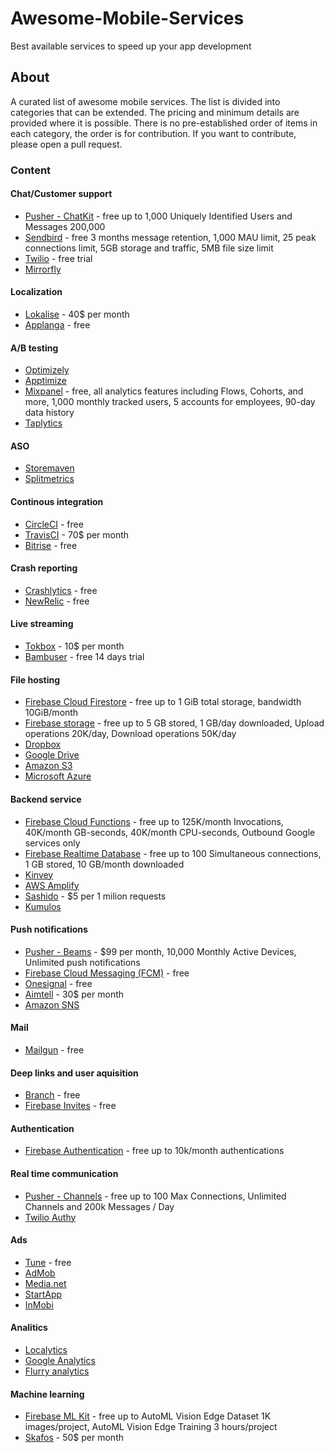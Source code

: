 # Awesome-Mobile-Services
Best available services to speed up your app development

## About
A curated list of awesome mobile services. The list is divided into categories that can be extended. The pricing and minimum details are provided where it is possible. There is no pre-established order of items in each category, the order is for contribution. If you want to contribute, please open a pull request.

### Content
#### Chat/Customer support
* [Pusher - ChatKit](https://github.com/Flipboard/FLEX) - free up to 1,000 Uniquely Identified Users and Messages 200,000
* [Sendbird](https://github.com/Flipboard/FLEX) - free 3 months message retention, 1,000 MAU limit, 25 peak connections limit, 5GB storage and traffic, 5MB file size limit
* [Twilio](https://github.com/Flipboard/FLEX) - free trial
* [Mirrorfly](https://github.com/Flipboard/FLEX)
#### Localization
* [Lokalise](https://github.com/Flipboard/FLEX) - 40$ per month
* [Applanga](https://github.com/Flipboard/FLEX) - free
#### A/B testing
* [Optimizely](https://github.com/Flipboard/FLEX)
* [Apptimize](https://github.com/Flipboard/FLEX)
* [Mixpanel](https://github.com/Flipboard/FLEX) - free, all analytics features including Flows, Cohorts, and more, 1,000 monthly tracked users, 5 accounts for employees, 90-day data history
* [Taplytics](https://github.com/Flipboard/FLEX)
#### ASO
* [Storemaven](https://github.com/Flipboard/FLEX)
* [Splitmetrics](https://github.com/Flipboard/FLEX)
#### Continous integration
* [CircleCI](https://github.com/Flipboard/FLEX) - free
* [TravisCI](https://github.com/Flipboard/FLEX) - 70$ per month
* [Bitrise](https://github.com/Flipboard/FLEX) - free
#### Crash reporting
* [Crashlytics](https://github.com/Flipboard/FLEX) - free
* [NewRelic](https://github.com/Flipboard/FLEX) - free
#### Live streaming
* [Tokbox](https://github.com/Flipboard/FLEX) - 10$ per month
* [Bambuser](https://github.com/Flipboard/FLEX) - free 14 days trial
#### File hosting
* [Firebase Cloud Firestore](https://github.com/Flipboard/FLEX) - free up to 1 GiB total storage, bandwidth 10GiB/month
* [Firebase storage](https://github.com/Flipboard/FLEX) - free up to 5 GB stored, 1 GB/day downloaded, Upload operations 20K/day, Download operations 50K/day
* [Dropbox](https://github.com/Flipboard/FLEX)
* [Google Drive](https://github.com/Flipboard/FLEX)
* [Amazon S3](https://github.com/Flipboard/FLEX)
* [Microsoft Azure](https://github.com/Flipboard/FLEX)
#### Backend service
* [Firebase Cloud Functions](https://github.com/Flipboard/FLEX) - free up to 125K/month Invocations, 40K/month GB-seconds, 40K/month CPU-seconds, Outbound Google services only
* [Firebase Realtime Database](https://github.com/Flipboard/FLEX) - free up to 100 Simultaneous connections, 1 GB stored, 10 GB/month downloaded
* [Kinvey](https://github.com/Flipboard/FLEX)
* [AWS Amplify](https://github.com/Flipboard/FLEX)
* [Sashido](https://github.com/Flipboard/FLEX) - $5 per 1 milion requests
* [Kumulos](https://github.com/Flipboard/FLEX)
#### Push notifications
* [Pusher - Beams](https://github.com/Flipboard/FLEX) - $99 per month, 10,000 Monthly Active Devices, Unlimited push notifications
* [Firebase Cloud Messaging (FCM)](https://github.com/Flipboard/FLEX) - free
* [Onesignal](https://github.com/Flipboard/FLEX) - free
* [Aimtell](https://github.com/Flipboard/FLEX) - 30$ per month
* [Amazon SNS](https://github.com/Flipboard/FLEX)
#### Mail
* [Mailgun](https://github.com/Flipboard/FLEX) - free
#### Deep links and user aquisition
* [Branch](https://github.com/Flipboard/FLEX) - free
* [Firebase Invites](https://github.com/Flipboard/FLEX) - free
#### Authentication
* [Firebase Authentication](https://github.com/Flipboard/FLEX) - free up to 10k/month authentications
#### Real time communication
* [Pusher - Channels](https://github.com/Flipboard/FLEX) - free up to 100 Max Connections, Unlimited Channels and 200k Messages / Day
* [Twilio Authy](https://github.com/Flipboard/FLEX)
#### Ads
* [Tune](https://github.com/Flipboard/FLEX) - free
* [AdMob](https://github.com/Flipboard/FLEX)
* [Media.net](https://github.com/Flipboard/FLEX)
* [StartApp](https://github.com/Flipboard/FLEX)
* [InMobi](https://github.com/Flipboard/FLEX)
#### Analitics
* [Localytics](https://github.com/Flipboard/FLEX)
* [Google Analytics](https://github.com/Flipboard/FLEX)
* [Flurry analytics](https://github.com/Flipboard/FLEX)
#### Machine learning
* [Firebase ML Kit](https://github.com/Flipboard/FLEX) - free up to AutoML Vision Edge Dataset 1K images/project, AutoML Vision Edge Training 3 hours/project
* [Skafos](https://github.com/Flipboard/FLEX) - 50$ per month
